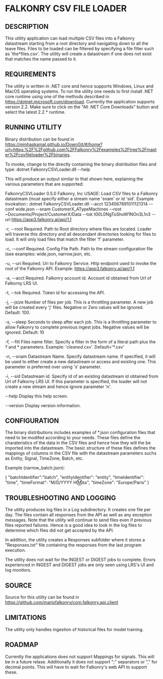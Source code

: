 FALKONRY CSV FILE LOADER
========================

DESCRIPTION
-----------
This utility application can load multiple CSV files into a Falkonry datastream starting from a root directory and navigating down to all the leave files. Files to be loaded can be filtered by specifying a file filter such as 'the\*files.csv'. The utility will create a datastream if one does not exist that matches the name passed to it.

REQUIREMENTS
------------
The utility is written in .NET core and hence supports Windows, Linux and MacOS operating systems. To run the utility one needs to first install .NET core runtime using one of the methods described in https://dotnet.microsoft.com/download. Currently the application supports version 2.2. Make sure to click on the "All .NET Core Downloads" button and select the latest 2.2.* runtime.

RUNNING UTILITY
---------------
Binary distribution can be found in https://minhaskamal.github.io/DownGit/#/home?url=https:%2F%2Fgithub.com%2FFalkonry%2Fexamples%2Ftree%2Fmaster%2Fcsvfileloader%2Fbinaries.

To invoke, change to the directly containing the binary distribution files and type:
dotnet FalkonryCSVLoader.dll --help

This will produce an output similar to that shown here, explaining the various parameters that are supported:

FalkonryCSVLoader 0.5.0
Falkonry, Inc
USAGE:
Load CSV files to a Falkonry datastream (must specify either a stream name 'snam' or id 'sid'. Example invokation::
  dotnet FalkonryCSVLoader.dll --acct 1234567891011121314 --conf wide.json --snam CustomerX_ATypeMachines --root
  ~Documents/Project/CustomerX/Data --tok t00L0NgToShoW1NOn3L1n3 --uri https://app3.falkonry.ai/api/1.1

  -r, --root     Required. Path to Root directory where files are located. Loader will traverse this directory and all
                 descendant directories looking for files to load.  It will only load files that match the filter 'f'
                 parameter.

  -c, --conf     Required. Config File Path. Path to the stream configuration file (see examples: wide.json,
                 narrow.json, etc.

  -u, --uri      Required. Uri to Falkonry Service. Http endpoint used to invoke the root of the Falkonry API.  Example:
                 https://app3.falkonry.ai/api/1.1

  -a, --acct     Required. Falkonry account id. Account id obtained from Url of Falkorny LRS UI.

  -t, --tok      Required. Token id for accessing the API.

  -j, --jsize    Number of files per job.  This is a throttling parameter. A new job will be created every 'j' files.
                 Negative or Zero values will be ignored.  Default: 100.

  -s, --sleep    Seconds to sleep after each job.  This is a throttling parameter to allow Falkonry to complete previous
                 ingest jobs.  Negative values will be ignored. Default: 10

  -f, --filt     Files name filter.  Specify a filter in the form of a literal path plus the ? and * parameters.
                 Example:  '*cleaned*.csv'.  Default='*.csv'

  -n, --snam     Datastream Name. Specify datastream name.  If specified, it will be used to either create a new
                 datastream or access and existing one.  This parameter is preferred over using 's' parameter.

  -i, --sid      Datastream id. Specify id of an existing datastream id obtained from Url of Falkorny LRS UI.  If this
                 parameter is specified, the loader will not create a new stream and hence ignore parameter 'n'.

  --help         Display this help screen.

  --version      Display version information.

CONFIGURATION
--------------
The binary distributions includes examples of \*.json configuration files that need to be modifed according to your needs.  These files define the charateristics of the data in the CSV files and hence how they will the be imported into the datastream.  The basic structure of these files defines the mappings of columns in the CSV file with the datastream parameters suchs as Entity, Signal, TimeZone, Batch, etc.

Example (narrow_batch.json):

{
  "batchIdentifier":"batch",
  "entityIdentifier": "entity",
  "timeIdentifier": "time",
  "timeFormat": "M/D/YYYY H:m:ss",
  "timeZone": "Europe/Paris"
}

TROUBLESHOOTING AND LOGGING
---------------------------
The utility produces log files in a Log subdirectory.  It creates one file per day.  The files contain all responses from the API as well as any exception messages.  Note that the utility will continue to send files even if previous files reported failures.  Hence is a good idea to look in the log files to determine which files did not get accepted by the API.

In addition, the utility creates a Responses subfolder where it stores a "Responses.txt" file containing the responses from the last program execution.

The utility does not wait for the INGEST or DIGEST jobs to complete.  Errors experienced in INGEST and DIGEST jobs are only seen using LRS's UI and log monitors.

SOURCE
------
Source for this utility can be found in https://github.com/mariofalkonry/com.falkonry.api.client

LIMITATIONS
-----------
The utility only handles ingestion of historical files for model training.

ROADMAP
-------
Currently the applications does not support Mappings for signals.  This will be in a future relase.
Additionally it does not support ";" separators or "," for decimal points.  This will have to wait for Falkonry's web API to support these.
